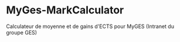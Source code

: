 # MyGes-MarkCalculator
Calculateur de moyenne et de gains d'ECTS pour MyGES (Intranet du groupe GES)
